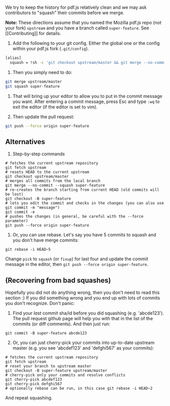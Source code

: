 We try to keep the history for pdf.js relatively clean and we may ask contributors to "squash" their commits before we merge.  

**Note:**
These directions assume that you named the Mozilla pdf.js repo (not your fork) `upstream` and you have a branch called `super-feature`. See [[Contributing]] for details.

1. Add the following to your git config. Either the global one or the config within your pdf.js fork (`.git/config`).
  ```bash
  [alias]
  	squash = !sh -c 'git checkout upstream/master && git merge --no-commit --squash $0 && git checkout -B $0 && git commit -e'
  ```

1. Then you simply need to do:
  ```bash
  git merge upstream/master
  git squash super-feature
  ```

1. That will bring up your editor to allow you to put in the commit message you want. After entering a commit message, press Esc and type `:wq` to exit the editor (if the editor is set to vim).

1. Then update the pull request:
  ```bash
  git push --force origin super-feature
  ```

## Alternatives
1. Step-by-step commands
  ```
  # fetches the current upstream repository
  git fetch upstream
  # resets HEAD to the current upstream
  git checkout upstream/master
  # merges all commits from the local branch
  git merge --no-commit --squash super-feature
  # re-creates the branch starting from current HEAD (old commits will be lost)
  git checkout -B super-feature
  # lets you edit the commit and checks in the changes (you can also use git commit -m "message")
  git commit -e
  # pushes the changes (in general, be careful with the --force parameter)
  git push --force origin super-feature
  ```

1. <a name="simple"></a>Or, you can use rebase. Let's say you have 5 commits to squash and you don't have merge commits:
  ```
  git rebase -i HEAD~5
  ```
  Change `pick` to `squash` (or `fixup`) for last four and update the commit message in the editor, then `git push --force origin super-feature`.

## (Recovering from bad squashes)

Hopefully you did not do anything wrong, then you don't need to read this section :) If you did something wrong and you end up with lots of commits you don't recognize. Don't panic:

1. Find your _last_ commit sha/id before you did squashing (e.g. 'abcde123'). The pull request github page will help you with that in the list of the commits (or diff comments). And then just run:

  ```
  git commit -B super-feature abcde123
  ```

2. Or, you can just cherry-pick your commits into up-to-date upstream master (e.g. you see 'abcdef123' and 'defghi567' as your commits):

  ```
  # fetches the current upstream repository
  git fetch upstream
  # reset your branch to upstream master
  git checkout -B super-feature upstream/master
  # cherry-pick only your commits and resolve conflicts
  git cherry-pick abcdef123
  git cherry-pick defghi567
  # optionally rebase can be run, in this case git rebase -i HEAD~2
  ```

And repeat squashing.